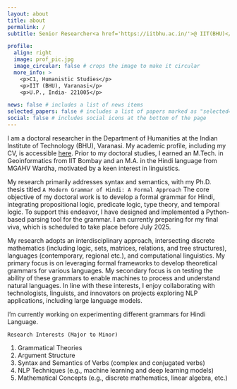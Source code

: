 ```yaml
---
layout: about
title: about
permalink: /
subtitle: Senior Researcher<a href='https://iitbhu.ac.in/'>@ IIT(BHU)</a> | sopan.tripathi@gmail.com

profile:
  align: right
  image: prof_pic.jpg
  image_circular: false # crops the image to make it circular
  more_info: >
    <p>C1, Humanistic Studies</p>
    <p>IIT (BHU), Varanasi</p>
    <p>U.P., India- 221005</p>

news: false # includes a list of news items
selected_papers: false # includes a list of papers marked as "selected={true}"
social: false # includes social icons at the bottom of the page
---
```


I am a doctoral researcher in the Department of Humanities at the Indian Institute of Technology (BHU), Varanasi. My academic profile, including my CV, is accessible [here](/cv/). Prior to my doctoral studies, I earned an M.Tech. in Geoinformatics from IIT Bombay and an M.A. in the Hindi language from MGAHV Wardha, motivated by a keen interest in linguistics.  

My research primarily addresses syntax and semantics, with my Ph.D. thesis titled `A Modern Grammar of Hindi: A Formal Approach` The core objective of my doctoral work is to develop a formal grammar for Hindi, integrating propositional logic, predicate logic, type theory, and temporal logic. To support this endeavor, I have designed and implemented a Python-based parsing tool for the grammar. I am currently preparing for my final viva, which is scheduled to take place before July 2025.  

My research adopts an interdisciplinary approach, intersecting discrete mathematics (including logic, sets, matrices, relations, and tree structures), languages (contemporary, regional etc.), and computational linguistics. My primary focus is on leveraging formal frameworks to develop theoretical grammars for various languages. My secondary focus is on testing the ability of these grammars to enable machines to process and understand natural languages. In line with these interests, I enjoy collaborating with technologists, linguists, and innovators on projects exploring NLP applications, including large language models. 

I’m currently working on experimenting different grammars for Hindi Language. 


`Research Interests (Major to Minor)`

1. Grammatical Theories
2. Argument Structure
3. Syntax and Semantics of Verbs (complex and conjugated verbs)
4. NLP Techniques (e.g., machine learning and deep learning models)
5. Mathematical Concepts (e.g., discrete mathematics, linear algebra, etc.)


